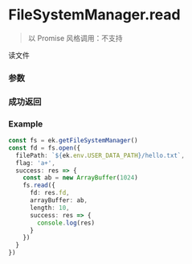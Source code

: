 # FileSystemManager.read

> 以 Promise 风格调用：不支持

读文件

### 参数

<Props :data="props" options />

### 成功返回

<Results :data="results" />

### Example

```ts
const fs = ek.getFileSystemManager()
const fd = fs.open({
  filePath: `${ek.env.USER_DATA_PATH}/hello.txt`,
  flag: 'a+',
  success: res => {
    const ab = new ArrayBuffer(1024)
    fs.read({
      fd: res.fd,
      arrayBuffer: ab,
      length: 10,
      success: res => {
        console.log(res)
      }
    })
  }
})
```

<script setup>
const props = [
    {
        name: "fd", 
        type: "string",
        default: "",
        required: true, 
        desc: `文件描述符。通过 <a href="./open">FileSystemManager.open</a> 接口获得`
    },
    {
        name: "arrayBuffer", 
        type: "ArrayBuffer",
        default: "",
        required: true, 
        desc: "数据写入的缓冲区，必须是 ArrayBuffer 实例"
    },
    {
        name: "offset", 
        type: "number",
        default: "0",
        required: false, 
        desc: "缓冲区中的写入偏移量，默认0"
    },
    {
        name: "length", 
        type: "number",
        default: "0",
        required: false, 
        desc: "要从文件中读取的字节数，默认0"
    },
    {
        name: "position", 
        type: "number",
        default: "",
        required: false, 
        desc: "文件读取的起始位置，如不传或传 null，则会从当前文件指针的位置读取。如果 position 是正整数，则文件指针位置会保持不变并从 position 读取文件"
    }
]

const results = [
  {
    name: 'bytesRead',
    type: 'number',
    desc: "实际读取的字节数"
  },
  {
    name: 'arrayBuffer',
    type: 'ArrayBuffer',
    desc: "被写入的缓存区的对象，即接口入参的 arrayBuffer"
  }
]
</script>

